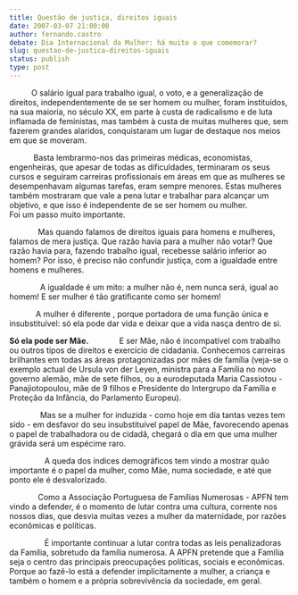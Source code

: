 ```yaml
---
title: Questão de justiça, direitos iguais
date: 2007-03-07 21:00:00
author: fernando.castro
debate: Dia Internacional da Mulher: há muito o que comemorar?
slug: questao-de-justica-direitos-iguais
status: publish 
type: post
---
```


  
  
          O salário igual para trabalho igual, o voto, e a generalização de direitos, independentemente de se ser homem ou mulher, foram instituídos, na sua maioria, no século XX, em parte à custa de radicalismo e de luta inflamada de feministas, mas também à custa de muitas mulheres que, sem fazerem grandes alaridos, conquistaram um lugar de destaque nos meios em que se moveram.   
  
  
           Basta lembrarmo-nos das primeiras médicas, economistas, engenheiras, que apesar de todas as dificuldades, terminaram os seus cursos e seguiram carreiras profissionais em áreas em que as mulheres se desempenhavam algumas tarefas, eram sempre menores. Estas mulheres também mostraram que vale a pena lutar e trabalhar para alcançar um objetivo, e que isso é independente de se ser homem ou mulher.   
Foi um passo muito importante.  
  
  
             Mas quando falamos de direitos iguais para homens e mulheres, falamos de mera justiça. Que razão havia para a mulher não votar? Que razão havia para, fazendo trabalho igual, recebesse salário inferior ao homem? Por isso, é preciso não confundir justiça, com a igualdade entre homens e mulheres.   
  
  
              A igualdade é um mito: a mulher não é, nem nunca será, igual ao homem! E ser mulher é tão gratificante como ser homem!  
  
  
            A mulher é diferente , porque portadora de uma função única e insubstituível: só ela pode dar vida e deixar que a vida nasça dentro de si.  
  
  
**Só ela pode ser Mãe.**              E ser Mãe, não é incompatível com trabalho ou outros tipos de direitos e exercício de cidadania. Conhecemos carreiras brilhantes em todas as áreas protagonizadas por mães de família (veja-se o exemplo actual de Ursula von der Leyen, ministra para a Família no novo governo alemão, mãe de sete filhos, ou a eurodeputada Maria Cassiotou - Panajiotopoulou, mãe de 9 filhos e Presidente do Intergrupo da Família e Proteção da Infância, do Parlamento Europeu).   
  
  
              Mas se a mulher for induzida - como hoje em dia tantas vezes tem sido - em desfavor do seu insubstituível papel de Mãe, favorecendo apenas o papel de trabalhadora ou de cidadã, chegará o dia em que uma mulher grávida será um espécime raro.  
  
  
                A queda dos índices demográficos tem vindo a mostrar quão importante é o papel da mulher, como Mãe, numa sociedade, e até que ponto ele é desvalorizado.   
  
  
             Como a Associação Portuguesa de Famílias Numerosas - APFN tem vindo a defender, é o momento de lutar contra uma cultura, corrente nos nossos dias, que desvia muitas vezes a mulher da maternidade, por razões econômicas e políticas.  
  
  
                É importante continuar a lutar contra todas as leis penalizadoras da Família, sobretudo da família numerosa. A APFN pretende que a Família seja o centro das principais preocupações políticas, sociais e econômicas. Porque ao fazê-lo está a defender implicitamente a mulher, a criança e também o homem e a própria sobrevivência da sociedade, em geral.   



